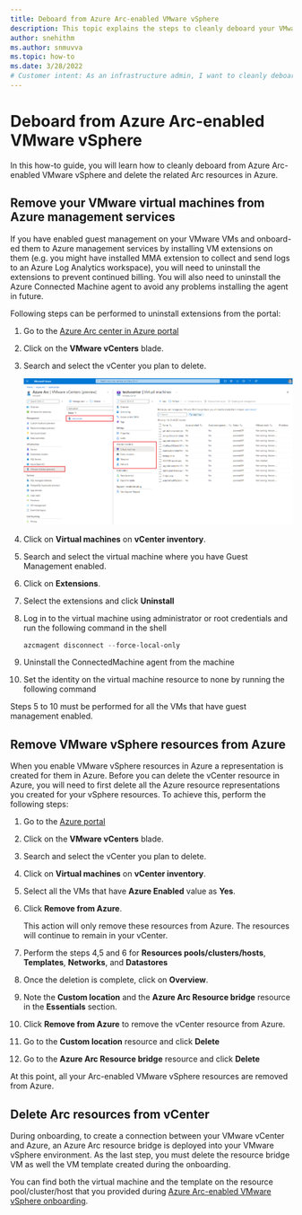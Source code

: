```yaml
---
title: Deboard from Azure Arc-enabled VMware vSphere
description: This topic explains the steps to cleanly deboard your VMware vCenter from Azure Arc-enabled VMware vSphere and delete related Azure Arc resources from Azure.
author: snehithm
ms.author: snmuvva
ms.topic: how-to 
ms.date: 3/28/2022
# Customer intent: As an infrastructure admin, I want to cleanly deboard my VMware vCenter from Azure Arc-enabled VMware vSphere.
---
```


# Deboard from Azure Arc-enabled VMware vSphere

In this how-to guide, you will learn how to cleanly deboard from Azure Arc-enabled VMware vSphere and delete the related Arc resources in Azure.

## Remove your VMware virtual machines from Azure management services

If you have enabled guest management on your VMware VMs and onboard-ed them to Azure management services by installing VM extensions on them (e.g. you might have installed MMA extension to collect and send logs to an Azure Log Analytics workspace), you will need to uninstall the extensions to prevent continued billing. You will also need to uninstall the Azure Connected Machine agent to avoid any problems installing the agent in future.

Following steps can be performed to uninstall extensions from the portal:

1. Go to the [Azure Arc center in Azure portal](https://portal.azure.com/#blade/Microsoft_Azure_HybridCompute/AzureArcCenterBlade/overview)

2. Click on the **VMware vCenters** blade.

3. Search and select the vCenter you plan to delete.

    ![Browse your VMware Inventory ](./media/browse-vmware-inventory.png)

4. Click on **Virtual machines** on **vCenter inventory**.

5. Search and select the virtual machine where you have Guest Management enabled.

6. Click on **Extensions**.

7. Select the extensions and click **Uninstall**

8. Log in to the virtual machine using administrator or root credentials and run the following command in the shell

    ```powershell
    azcmagent disconnect --force-local-only
    ```

9. Uninstall the ConnectedMachine agent from the machine

10. Set the identity on the virtual machine resource to none by running the following command

Steps 5 to 10 must be performed for all the VMs that have guest management enabled.

## Remove VMware vSphere resources from Azure

When you enable VMware vSphere resources in Azure a representation is created for them in Azure. Before you can delete the vCenter resource in Azure, you will need to first delete all the Azure resource representations you created for your vSphere resources. To achieve this, perform the following steps:

1. Go to the [Azure portal](https://aka.ms/vcenter)

2. Click on the **VMware vCenters** blade.

3. Search and select the vCenter you plan to delete.

4. Click on **Virtual machines** on **vCenter inventory**.

5. Select all the VMs that have **Azure Enabled** value as **Yes**.

6. Click **Remove from Azure**.

    This action will only remove these resources from Azure. The resources will continue to remain in your vCenter.

7. Perform the steps 4,5 and 6 for **Resources pools/clusters/hosts**, **Templates**, **Networks**, and **Datastores**

8. Once the deletion is complete, click on **Overview**.

9. Note the **Custom location** and the **Azure Arc Resource bridge** resource in the **Essentials** section.

10. Click **Remove from Azure** to remove the vCenter resource from Azure.

11. Go to the **Custom location** resource and click **Delete**

12. Go to the **Azure Arc Resource bridge** resource and click **Delete**

At this point, all your Arc-enabled VMware vSphere resources are removed from Azure.

## Delete Arc resources from vCenter

During onboarding, to create a connection between your VMware vCenter and Azure, an Azure Arc resource bridge is deployed into your VMware vSphere environment. As the last step, you must delete the resource bridge VM as well the VM template created during the onboarding.

You can find both the virtual machine and the template on the resource pool/cluster/host that you provided during [Azure Arc-enabled VMware vSphere onboarding](quick-start-connect-vcenter-to-arc-using-script.md).
